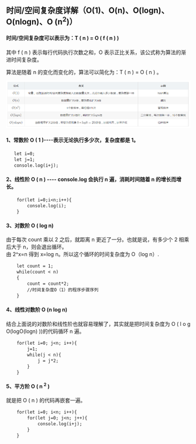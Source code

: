 ## 时间/空间复杂度详解（O(1)、O(n)、O(logn)、O(nlogn)、O (n<sup>2</sup>)）

#### 时间/空间复杂度可以表示为：T ( n ) = O ( f ( n ) )

其中 f ( n ) 表示每行代码执行次数之和，O 表示正比关系，该公式称为算法的渐进时间复杂度。

算法是随着 n 的变化而变化的，算法可以简化为：T ( n ) = O ( n ) 。

![示例](./img/algorithm.png)

#### 1、常数阶 O ( 1 )----表示无论执行多少次，复杂度都是 1。

```看上去消耗时间是3，简化后就是O(1)。
   let i=0;
   let j=1;
   console.log(i+j);
```

#### 2、线性阶 O ( n ) ---- console.log 会执行 n 遍，消耗时间随着 n 的增长而增长。

```
    for(let i=0;i<n;i++){
		console.log(i);
	}
```

#### 3、对数阶 O ( log n)

由于每次 count 乘以 2 之后，就距离 n 更近了一分。也就是说，有多少个 2 相乘后大于 n，则会退出循环。  
由 2^x=n 得到 x=log n。所以这个循环的时间复杂度为 O（log n）.

```
    let count = 1;
    while(count < n)
    {
        count = count*2;
        //时间复杂度O（1）的程序步骤序列
    }
```

#### 4、线性对数阶 O (n log n)

结合上面说的对数阶和线性阶也就容易理解了，其实就是把时间复杂度为 O ( l o g O(logO(logn) ))的代码循环 n 遍。

```
    for(let i=0; j<n; i++){
		j=1;
		while(j < n){
   			j = j*2;
   		}
	}
```

#### 5、平方阶 O ( n <sup>2</sup> )

就是把 O ( n ) 的代码再嵌套一遍。

```
    for(let i=0; i<n; i++){
		for(let j=0; j<n; j++){
			console.log(i+j);
		}
	}
```
